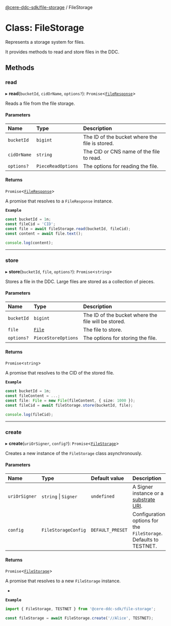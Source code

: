 [@cere-ddc-sdk/file-storage](../README.md) / FileStorage

# Class: FileStorage

Represents a storage system for files.

It provides methods to read and store files in the DDC.

## Methods

### read

▸ **read**(`bucketId`, `cidOrName`, `options?`): `Promise`\<[`FileResponse`](FileResponse.md)\>

Reads a file from the file storage.

#### Parameters

| Name | Type | Description |
| :------ | :------ | :------ |
| `bucketId` | `bigint` | The ID of the bucket where the file is stored. |
| `cidOrName` | `string` | The CID or CNS name of the file to read. |
| `options?` | `PieceReadOptions` | The options for reading the file. |

#### Returns

`Promise`\<[`FileResponse`](FileResponse.md)\>

A promise that resolves to a `FileResponse` instance.

**`Example`**

```typescript
const bucketId = 1n;
const fileCid = 'CID';
const file = await fileStorage.read(bucketId, fileCid);
const content = await file.text();

console.log(content);
```

___

### store

▸ **store**(`bucketId`, `file`, `options?`): `Promise`\<`string`\>

Stores a file in the DDC. Large files are stored as a collection of pieces.

#### Parameters

| Name | Type | Description |
| :------ | :------ | :------ |
| `bucketId` | `bigint` | The ID of the bucket where the file will be stored. |
| `file` | [`File`](File.md) | The file to store. |
| `options?` | `PieceStoreOptions` | The options for storing the file. |

#### Returns

`Promise`\<`string`\>

A promise that resolves to the CID of the stored file.

**`Example`**

```typescript
const bucketId = 1n;
const fileContent = ...;
const file: File = new File(fileContent, { size: 1000 });
const fileCid = await fileStorage.store(bucketId, file);

console.log(fileCid);
```

___

### create

▸ **create**(`uriOrSigner`, `config?`): `Promise`\<[`FileStorage`](FileStorage.md)\>

Creates a new instance of the `FileStorage` class asynchronously.

#### Parameters

| Name | Type | Default value | Description |
| :------ | :------ | :------ | :------ |
| `uriOrSigner` | `string` \| `Signer` | `undefined` | A Signer instance or a [substrate URI](https://polkadot.js.org/docs/keyring/start/suri). |
| `config` | `FileStorageConfig` | `DEFAULT_PRESET` | Configuration options for the `FileStorage`. Defaults to TESTNET. |

#### Returns

`Promise`\<[`FileStorage`](FileStorage.md)\>

A promise that resolves to a new `FileStorage` instance.

*

**`Example`**

```typescript
import { FileStorage, TESTNET } from '@cere-ddc-sdk/file-storage';

const fileStorage = await FileStorage.create('//Alice', TESTNET);
```
